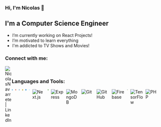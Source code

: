 ### Hi, I'm Nicolas 👋

## I'm a Computer Science Engineer

- I’m currently working on React Projects!
- I’m motivated to learn everything
- I'm addicted to TV Shows and Movies!

### Connect with me:

[<img align="left" alt="NicolasNavarrete | LinkedIn" width="22px" src="https://cdn.jsdelivr.net/npm/simple-icons@v3/icons/linkedin.svg" />][linkedin]

<br />

### Languages and Tools:
<div style="display: flex; gap: 8px;">
<a href="https://code.visualstudio.com/" target="_blank">
<img align="left" title="Visual Studio Code" alt="Visual Studio Code" width="42"  src="https://raw.githubusercontent.com/github/explore/80688e429a7d4ef2fca1e82350fe8e3517d3494d/topics/visual-studio-code/visual-studio-code.png" /> 
</a>

<a href="https://developer.mozilla.org/es/docs/Web/HTML" target="_blank">
<img align="left" title="HTML5" alt="HTML5" width="42" src="https://raw.githubusercontent.com/github/explore/80688e429a7d4ef2fca1e82350fe8e3517d3494d/topics/html/html.png" />
</a>

<a href="https://developer.mozilla.org/es/docs/Web/CSS" target="_blank">
<img align="left" title="CSS3" alt="CSS3" width="42" src="https://raw.githubusercontent.com/github/explore/80688e429a7d4ef2fca1e82350fe8e3517d3494d/topics/css/css.png" />
</a>

<a href="https://developer.mozilla.org/es/docs/Web/JavaScript" target="_blank">
<img align="left" title="JavaScript" alt="JavaScript" width="42" src="https://raw.githubusercontent.com/github/explore/80688e429a7d4ef2fca1e82350fe8e3517d3494d/topics/javascript/javascript.png" />
</a>

<a href="https://www.typescriptlang.org/" target="_blank">
<img align="left" title="TypeScript" alt="TypeScript" width="42" src="https://raw.githubusercontent.com/github/explore/80688e429a7d4ef2fca1e82350fe8e3517d3494d/topics/typescript/typescript.png" />
</a>
  
<a href="https://reactjs.org/" target="_blank">
<img align="left" title="React.js" alt="React.js" width="42" src="https://raw.githubusercontent.com/github/explore/80688e429a7d4ef2fca1e82350fe8e3517d3494d/topics/react/react.png" />
</a> 

<a href="https://nextjs.org/" target="_blank">
<img align="left" title="Next.js" alt="Next.js" width="42" src="https://www.ongraph.com/wp-content/uploads/2018/02/nextjs_icon.png" />

  
<a href="https://nodejs.org/en/" target="_blank">
<img align="left" title="Node.js" alt="Node.js" width="42" src="https://raw.githubusercontent.com/github/explore/80688e429a7d4ef2fca1e82350fe8e3517d3494d/topics/nodejs/nodejs.png" />

  
<a href="http://expressjs.com/" target="_blank">
<img align="left" title="ExpressJS" alt="Express" width="42" src="https://www.vectorlogo.zone/logos/expressjs/expressjs-icon.svg" />
</a>
  
<a href="https://www.mongodb.com/" target="_blank">
<img align="left" title="MongoDB" alt="MongoDB" width="42" src="https://www.vectorlogo.zone/logos/mongodb/mongodb-icon.svg" />
</a>
  
  
<a href="https://git-scm.com/" target="_blank">
<img align="left" title="Git" alt="Git" width="42" src="https://www.vectorlogo.zone/logos/git-scm/git-scm-icon.svg" />
</a>
  
<a href="https://github.com/" target="_blank">
<img align="left" title="GitHub" alt="GitHub" width="42" src="https://www.svgrepo.com/show/303615/github-icon-1-logo.svg" />
</a>
  
<a href="https://firebase.google.com/?hl=en" target="_blank">
<img align="left" title="Firebase" alt="Firebase" width="42" src="https://img.icons8.com/color/48/000000/firebase.png" />
</a>
  
<a href="https://www.python.org/" target="_blank">
<img align="left" title="Python" alt="Python" width="42" src="https://raw.githubusercontent.com/github/explore/80688e429a7d4ef2fca1e82350fe8e3517d3494d/topics/python/python.png" />
</a>
  
<a href="https://www.tensorflow.org/?hl=es-419" target="_blank">
<img align="left" title="TensorFlow" alt="TensorFlow" width="42" src="https://upload.wikimedia.org/wikipedia/commons/thumb/2/2d/Tensorflow_logo.svg/957px-Tensorflow_logo.svg.png" />
</a>
<a href="https://www.php.net/" target="_blank">
<img align="left" title="PHP" alt="PHP" width="42" src="https://www.vectorlogo.zone/logos/php/php-icon.svg" />
</a>
</div>

<br />
<br />
<br />
<br />
<br />

[linkedin]: https://www.linkedin.com/in/nicolas-navarrete-maldonado-5aa0021a6/
